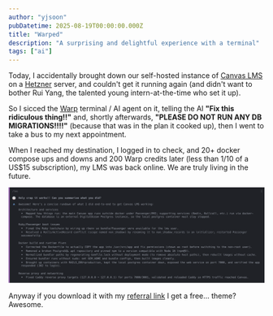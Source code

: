 ```yaml
---
author: "yjsoon"
pubDatetime: 2025-08-19T00:00:00.000Z
title: "Warped"
description: "A surprising and delightful experience with a terminal"
tags: ["ai"]
---
```


Today, I accidentally brought down our self-hosted instance of [Canvas LMS](https://github.com/instructure/canvas-lms) on a [Hetzner](https://www.hetzner.com/) server, and couldn't get it running again (and didn't want to bother Rui Yang, the talented young intern-at-the-time who set it up). 

So I sicced the [Warp](https://app.warp.dev/referral/2WLVVV) terminal / AI agent on it, telling the AI **"Fix this ridiculous thing!!"** and, shortly afterwards, **"PLEASE DO NOT RUN ANY DB MIGRATIONS!!!!"** (because that was in the plan it cooked up), then I went to take a bus to my next appointment.

When I reached my destination, I logged in to check, and 20+ docker compose ups and downs and 200 Warp credits later (less than 1/10 of a US$15 subscription), my LMS was back online. We are truly living in the future.

![Me, amazed with Warp](../../assets/images/2025/08/warp-screenshot.png)

Anyway if you download it with my [referral link](https://app.warp.dev/referral/2WLVVV) I get a free... theme? Awesome.
